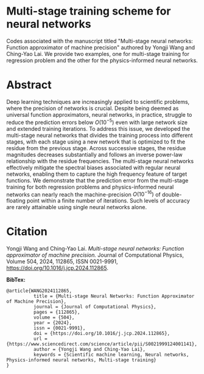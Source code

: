 # Multi-stage training scheme for neural networks

Codes associated with the manuscript titled "Multi-stage neural networks: Function approximator of machine precision" authored by Yongji Wang and Ching-Yao Lai. We provide two examples, one for multi-stage training for regression problem and the other for the physics-informed neural networks.

# Abstract

Deep learning techniques are increasingly applied to scientific problems, where the precision of networks is crucial. Despite being deemed as universal function approximators, neural networks, in practice, struggle to reduce the prediction errors below $`O(10^{-5})`$ even with large network size and extended training iterations. To address this issue, we developed the multi-stage neural networks that divides the training process into different stages, with each stage using a new network that is optimized to fit the residue from the previous stage. Across successive stages, the residue magnitudes decreases substantially and follows an inverse power-law relationship with the residue frequencies. The multi-stage neural networks effectively mitigate the spectral biases associated with regular neural networks, enabling them to capture the high frequency feature of target functions. We demonstrate that the prediction error from the multi-stage training for both regression problems and physics-informed neural networks can nearly reach the machine-precision $`O(10^{-16})`$ of double-floating point within a finite number of iterations. Such levels of accuracy are rarely attainable using single neural networks alone.

# Citation
Yongji Wang and Ching-Yao Lai.
*Multi-stage neural networks: Function approximator of machine precision.* Journal of Computational Physics, Volume 504, 2024, 112865, ISSN 0021-9991, https://doi.org/10.1016/j.jcp.2024.112865.

**BibTex:**
```
@article{WANG2024112865,
          title = {Multi-stage Neural Networks: Function Approximator of Machine Precision},
          journal = {Journal of Computational Physics},
          pages = {112865},
          volume = {504},
          year = {2024},
          issn = {0021-9991},
          doi = {https://doi.org/10.1016/j.jcp.2024.112865},
          url = {https://www.sciencedirect.com/science/article/pii/S0021999124001141},
          author = {Yongji Wang and Ching-Yao Lai},
          keywords = {Scientific machine learning, Neural networks, Physics-informed neural networks, Multi-stage training}
}
```
